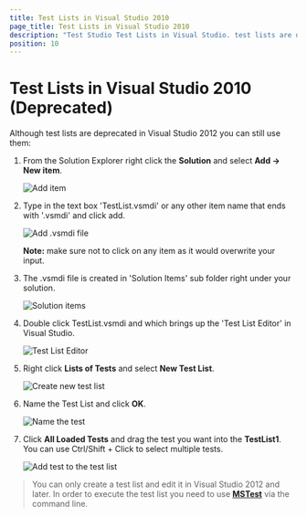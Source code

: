 ```yaml
---
title: Test Lists in Visual Studio 2010 
page_title: Test Lists in Visual Studio 2010
description: "Test Studio Test Lists in Visual Studio. test lists are deprecated in Visual Studio 2012"
position: 10
---
```

# Test Lists in Visual Studio 2010 (Deprecated)

Although test lists are deprecated in Visual Studio 2012 you can still use them:

1. From the Solution Explorer right click the **Solution** and select **Add -> New item**.

	![Add item][1]

2. Type in the text box 'TestList.vsmdi' or any other item name that ends with '.vsmdi' and click add.

	![Add .vsmdi file][2]

	**Note:** make sure not to click on any item as it would overwrite your input.

3. The .vsmdi file is created in 'Solution Items' sub folder right under your solution.

	![Solution items][3]

4. Double click TestList.vsmdi and which brings up the 'Test List Editor' in Visual Studio.

	![Test List Editor][4]

5. Right click **Lists of Tests** and select **New Test List**.

	![Create new test list][5]

6. Name the Test List and click **OK**.

	![Name the test][6]

7. Click **All Loaded Tests** and drag the test you want into the **TestList1**. You can use Ctrl/Shift + Click to select multiple tests.

	![Add test to the test list][7]

> You can only create a test list and edit it in Visual Studio 2012 and later. In order to execute the test list you need to use <a href="/features/test-runners/mstest" target="_blank">**MSTest**</a> via the command line.
	

[1]: /img/general-information/test-execution/visual-studio-2012-and-later-test-list/fig1.png
[2]: /img/general-information/test-execution/visual-studio-2012-and-later-test-list/fig2.png
[3]: /img/general-information/test-execution/visual-studio-2012-and-later-test-list/fig3.png
[4]: /img/general-information/test-execution/visual-studio-2012-and-later-test-list/fig4.png
[5]: /img/general-information/test-execution/visual-studio-2012-and-later-test-list/fig5.png
[6]: /img/general-information/test-execution/visual-studio-2012-and-later-test-list/fig6.png
[7]: /img/general-information/test-execution/visual-studio-2012-and-later-test-list/fig7.png
